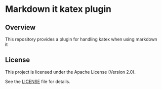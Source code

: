 # Markdown it katex plugin

## Overview

This repository provides a plugin for handling katex when using markdown it

## License

This project is licensed under the Apache License (Version 2.0).

See the [LICENSE](LICENSE) file for details.
